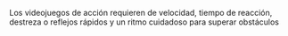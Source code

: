 Los videojuegos de acción requieren de velocidad, tiempo de reacción, destreza o reflejos rápidos y un ritmo cuidadoso para superar obstáculos